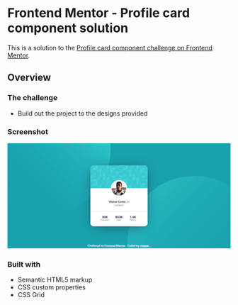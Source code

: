 # Frontend Mentor - Profile card component solution

This is a solution to the [Profile card component challenge on Frontend Mentor](https://www.frontendmentor.io/challenges/profile-card-component-cfArpWshJ). 

## Overview

### The challenge

- Build out the project to the designs provided

### Screenshot

![](./public/images/Screenshot.png)

### Built with

- Semantic HTML5 markup
- CSS custom properties
- CSS Grid
